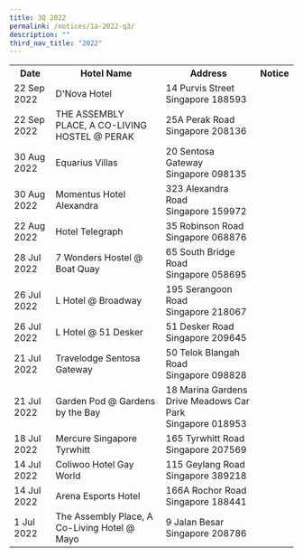 ```yaml
---
title: 3Q 2022
permalink: /notices/1a-2022-q3/
description: ""
third_nav_title: "2022"
---
```

<table>
	<tr>
		<th>Date</th>
		<th>Hotel Name</th>
		<th>Address</th>
		<th>Notice</th>
		</tr>
		<tr>
		<td>22 Sep 2022</td>
		<td>D'Nova Hotel</td>
		<td>14 Purvis Street<br>Singapore 188593</td>
		<td><a href="/files/D'Nova Hotel.pdf"></a></td>
	</tr>
	<tr>
		<td>22 Sep 2022</td>
		<td>THE ASSEMBLY PLACE, A CO-LIVING HOSTEL @ PERAK</td>
		<td>25A Perak Road<br>Singapore 208136</td>
		<td><a href="/files/THE ASSEMBLY PLACE, A CO-LIVING HOSTEL @ PERAK.pdf"></a></td>
	</tr>
	<tr>
		<td>30 Aug 2022</td>
		<td>Equarius Villas</td>
		<td>20 Sentosa Gateway<br>Singapore 098135</td>
		<td><a href="/files/Equarius Villas.pdf"></a></td>
	</tr>
	<tr>
		<td>30 Aug 2022</td>
		<td>Momentus Hotel Alexandra</td>
		<td>323 Alexandra Road<br>Singapore 159972</td>
		<td><a href="/files/Momentus Hotel Alexandra.pdf"></a></td>
	</tr>
	<tr>
		<td>22 Aug 2022</td>
		<td>Hotel Telegraph</td>
		<td>35 Robinson Road<br>Singapore 068876</td>
		<td><a href="/files/Hotel Telegraph.pdf"></a></td>
	</tr>
	<tr>
		<td>28 Jul 2022</td>
		<td>7 Wonders Hostel @ Boat Quay</td>
		<td>65 South Bridge Road<br>Singapore 058695</td>
		<td><a href="/files/7 Wonders Hostel Boat Quay.pdf"></a></td>
	</tr>
	<tr>
			<td> 26 Jul 2022 </td>
			<td> L Hotel @ Broadway</td>
			<td> 195 Serangoon Road<br> Singapore 218067</td>
			<td><a href="/files/L Hotel @ Broadway.pdf"></a>
		  </td>
	</tr>
	<tr>
		<td> 26 Jul 2022 </td>
		<td> L Hotel @ 51 Desker</td>
		<td>51 Desker Road<br>Singapore 209645</td>
		<td><a href="/files/L Hotel @ 51 Desker.pdf"></a>
		</td>
	</tr>
	<tr>
		<td>21 Jul 2022</td>
		<td>Travelodge Sentosa Gateway</td>
		<td>50 Telok Blangah Road<br>Singapore 098828</td>
		<td><a href="/files/Travelodge Sentosa Gateway.pdf"></a></td>
		</tr>
	<tr>
		<td>21 Jul 2022</td>
		<td>Garden Pod @ Gardens by the Bay</td>
		<td>18 Marina Gardens Drive Meadows Car Park<br>Singapore 018953</td>
		<td><a href="/files/Garden Pod Gardens by the Bay.pdf"></a></td>
	</tr>
	<tr>
		<td>18 Jul 2022</td>
		<td>Mercure Singapore Tyrwhitt</td>
		<td>165 Tyrwhitt Road<br>Singapore 207569</td>
		<td><a href="/files/Mercure Singapore Tyrwhitt.pdf"></a></td>
	</tr>
	<tr>
		<td>14 Jul 2022</td>
		<td>Coliwoo Hotel Gay World</td>
		<td>115 Geylang Road<br>Singapore 389218</td>
		<td><a href="/files/Coliwoo Hotel Gay World.pdf"></a></td>
	</tr>
	<tr>
		<td>14 Jul 2022</td>
		<td>Arena Esports Hotel</td>
		<td>166A Rochor Road<br>Singapore 188441</td>
		<td><a href="/files/Arena Esports Hotel.pdf"></a></td>
	</tr>
	<tr>
		<td>1 Jul 2022</td>
		<td>The Assembly Place, A Co-Living Hotel @ Mayo</td>
		<td>9 Jalan Besar<br>Singapore 208786</td>
		<td><a href="/files/The Assembly Place Mayo.pdf"></a></td>
		</tr>